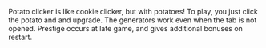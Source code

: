 Potato clicker is like cookie clicker, but with potatoes!
To play, you just click the potato and and upgrade. The generators work even when the tab is not opened.
Prestige occurs at late game, and gives additional bonuses on restart.
